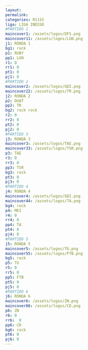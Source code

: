```yaml
---
layout: 
permalink: 
categories: R11SS
liga: LIGA INDIGO
#PARTIDO 1
maincover1: /assets/logos/DFS.png
maincover11: /assets/logos/LGN.png
j1: RONDA 1
bg1: rock
p1: RUBY
pp1: LGN
r1: 0
rr1: 0
pt1: 0
pj1: 0
#PARTIDO 2
maincover2: /assets/logos/GDI.png
maincover22: /assets/logos/TR.png
j2: RONDA 2
p2: DUAT
pp2: TR
bg2: rock rock
r2: 0
rr2: 0
pt2: 0
pj2: 0
#PARTIDO 3
j3: RONDA 3
maincover3: /assets/logos/TAE.png
maincover33: /assets/logos/TSR.png
p3: TAE
r3: 0
rr3: 0
pp3: TSR
bg3: rock
pt3: 0
pj3: 0
#PARTIDO 4
j4: RONDA 4
maincover4: /assets/logos/GDI.png
maincover44: /assets/logos/TA.png
bg4: rock 
p4: MEI
r4: 0
rr4: 0
pp4: TA
pt4: 0
pj4: 0
#PARTIDO 5
j5: RONDA 5
maincover5: /assets/logos/TG.png
maincover55: /assets/logos/FTB.png
bg5: rock 
p5: TG
r5: 0
rr5: 0
pp5: FTB
pt5: 0
pj5: 0
#PARTIDO 6
j6: RONDA 6
maincover6: /assets/logos/ZN.png
maincover66: /assets/logos/CD.png
p6: ZN
r6: 0
rr6:  0
pp6: CD
bg6: rock
pt6: 0
pj6: 0
---
```

